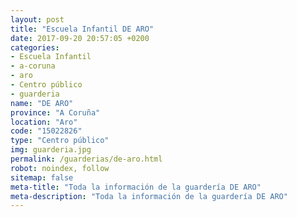 ```yaml
---
layout: post
title: "Escuela Infantil DE ARO"
date: 2017-09-20 20:57:05 +0200
categories:
- Escuela Infantil
- a-coruna
- aro
- Centro público
- guarderia
name: "DE ARO"
province: "A Coruña"
location: "Aro"
code: "15022826"
type: "Centro público"
img: guarderia.jpg
permalink: /guarderias/de-aro.html
robot: noindex, follow
sitemap: false
meta-title: "Toda la información de la guardería DE ARO"
meta-description: "Toda la información de la guardería DE ARO"
---
```

